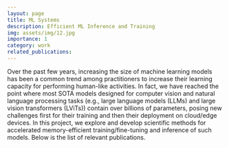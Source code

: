 ```yaml
---
layout: page
title: ML Systems
description: Efficient ML Inference and Training
img: assets/img/12.jpg
importance: 1
category: work
related_publications: 
---
```


Over the past few years, increasing the size of machine learning models has been a common trend among practitioners to increase their learning capacity for performing human-like activities. In fact, we have reached the point where most SOTA models designed for computer vision and natural language processing tasks (e.g., large language models (LLMs) and large vision transformers (LViTs)) contain over billions of parameters, posing new challenges first for their training and then their deployment on cloud/edge devices. In this project, we explore and develop scientific methods for accelerated memory-efficient training/fine-tuning and inference of such models. Below is the list of relevant publications.


